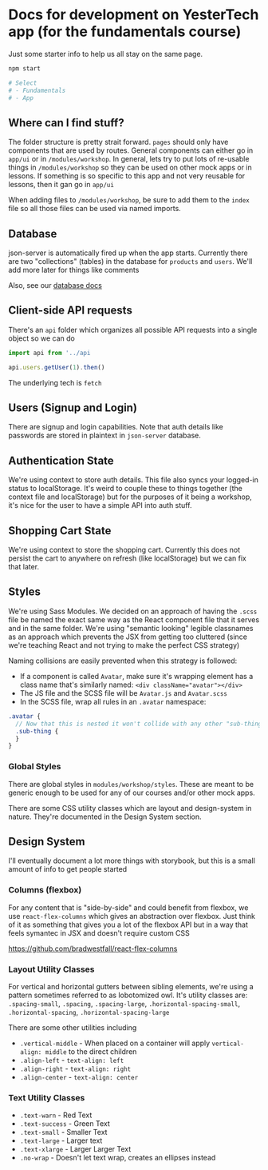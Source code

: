 # Docs for development on YesterTech app (for the fundamentals course)

Just some starter info to help us all stay on the same page.

```sh
npm start

# Select
# - Fundamentals
# - App
```

## Where can I find stuff?

The folder structure is pretty strait forward. `pages` should only have components that are used by routes. General components can either go in `app/ui` or in `/modules/workshop`. In general, lets try to put lots of re-usable things in `/modules/workshop` so they can be used on other mock apps or in lessons. If something is so specific to this app and not very reusable for lessons, then it gan go in `app/ui`

When adding files to `/modules/workshop`, be sure to add them to the `index` file so all those files can be used via named imports.

## Database

json-server is automatically fired up when the app starts. Currently there are two "collections" (tables) in the database for `products` and `users`. We'll add more later for things like comments

Also, see our [database docs](./databases.md)

## Client-side API requests

There's an `api` folder which organizes all possible API requests into a single object so we can do

```js
import api from '../api

api.users.getUser(1).then()
```

The underlying tech is `fetch`

## Users (Signup and Login)

There are signup and login capabilities. Note that auth details like passwords are stored in plaintext in `json-server` database.

## Authentication State

We're using context to store auth details. This file also syncs your logged-in status to localStorage. It's weird to couple these to things together (the context file and localStorage) but for the purposes of it being a workshop, it's nice for the user to have a simple API into auth stuff.

## Shopping Cart State

We're using context to store the shopping cart. Currently this does not persist the cart to anywhere on refresh (like localStorage) but we can fix that later.

## Styles

We're using Sass Modules. We decided on an approach of having the `.scss` file be named the exact same way as the React component file that it serves and in the same folder. We're using "semantic looking" legible classnames as an approach which prevents the JSX from getting too cluttered (since we're teaching React and not trying to make the perfect CSS strategy)

Naming collisions are easily prevented when this strategy is followed:

- If a component is called `Avatar`, make sure it's wrapping element has a class name that's similarly named: `<div className="avatar"></div>`
- The JS file and the SCSS file will be `Avatar.js` and `Avatar.scss`
- In the SCSS file, wrap all rules in an `.avatar` namespace:

```scss
.avatar {
  // Now that this is nested it won't collide with any other "sub-thing"
  .sub-thing {
  }
}
```

### Global Styles

There are global styles in `modules/workshop/styles`. These are meant to be generic enough to be used for any of our courses and/or other mock apps.

There are some CSS utility classes which are layout and design-system in nature. They're documented in the Design System section.

## Design System

I'll eventually document a lot more things with storybook, but this is a small amount of info to get people started

### Columns (flexbox)

For any content that is "side-by-side" and could benefit from flexbox, we use `react-flex-columns` which gives an abstraction over flexbox. Just think of it as something that gives you a lot of the flexbox API but in a way that feels symantec in JSX and doesn't require custom CSS

https://github.com/bradwestfall/react-flex-columns

### Layout Utility Classes

For vertical and horizontal gutters between sibling elements, we're using a pattern sometimes referred to as lobotomized owl. It's utility classes are: `.spacing-small`, `.spacing`, `.spacing-large`, `.horizontal-spacing-small`, `.horizontal-spacing`, `.horizontal-spacing-large`

There are some other utilities including

- `.vertical-middle` - When placed on a container will apply `vertical-align: middle` to the direct children
- `.align-left` - `text-align: left`
- `.align-right` - `text-align: right`
- `.align-center` - `text-align: center`

### Text Utility Classes

- `.text-warn` - Red Text
- `.text-success` - Green Text
- `.text-small` - Smaller Text
- `.text-large` - Larger text
- `.text-xlarge` - Larger Larger Text
- `.no-wrap` - Doesn't let text wrap, creates an ellipses instead
